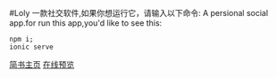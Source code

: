#Loly
一款社交软件,如果你想运行它，请输入以下命令:
A persional social app.for run this app,you'd like to see this:
```
npm i;
ionic serve
```
[简书主页](http://www.jianshu.com/u/b597ad508142)
[在线预览](http://q2578443177.gtihub.io/loly)